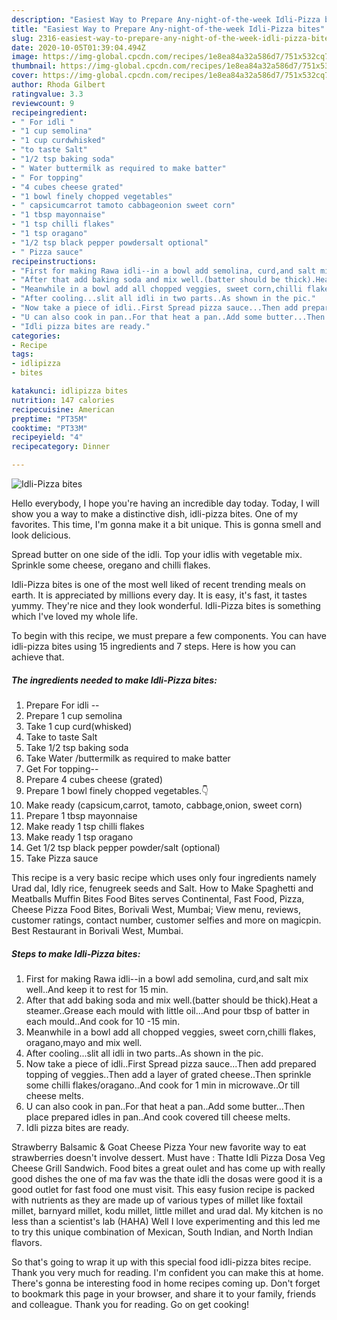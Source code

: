 ```yaml
---
description: "Easiest Way to Prepare Any-night-of-the-week Idli-Pizza bites"
title: "Easiest Way to Prepare Any-night-of-the-week Idli-Pizza bites"
slug: 2316-easiest-way-to-prepare-any-night-of-the-week-idli-pizza-bites
date: 2020-10-05T01:39:04.494Z
image: https://img-global.cpcdn.com/recipes/1e8ea84a32a586d7/751x532cq70/idli-pizza-bites-recipe-main-photo.jpg
thumbnail: https://img-global.cpcdn.com/recipes/1e8ea84a32a586d7/751x532cq70/idli-pizza-bites-recipe-main-photo.jpg
cover: https://img-global.cpcdn.com/recipes/1e8ea84a32a586d7/751x532cq70/idli-pizza-bites-recipe-main-photo.jpg
author: Rhoda Gilbert
ratingvalue: 3.3
reviewcount: 9
recipeingredient:
- " For idli "
- "1 cup semolina"
- "1 cup curdwhisked"
- "to taste Salt"
- "1/2 tsp baking soda"
- " Water buttermilk as required to make batter"
- " For topping"
- "4 cubes cheese grated"
- "1 bowl finely chopped vegetables"
- " capsicumcarrot tamoto cabbageonion sweet corn"
- "1 tbsp mayonnaise"
- "1 tsp chilli flakes"
- "1 tsp oragano"
- "1/2 tsp black pepper powdersalt optional"
- " Pizza sauce"
recipeinstructions:
- "First for making Rawa idli--in a bowl add semolina, curd,and salt mix well..And keep it to rest for 15 min."
- "After that add baking soda and mix well.(batter should be thick).Heat a steamer..Grease each mould with little oil...And pour tbsp of batter in each mould..And cook for 10 -15 min."
- "Meanwhile in a bowl add all chopped veggies, sweet corn,chilli flakes, oragano,mayo and mix well."
- "After cooling...slit all idli in two parts..As shown in the pic."
- "Now take a piece of idli..First Spread pizza sauce...Then add prepared topping of veggies..Then add a layer of grated cheese..Then sprinkle some chilli flakes/oragano..And cook for 1 min in microwave..Or till cheese melts."
- "U can also cook in pan..For that heat a pan..Add some butter...Then place prepared idles in pan..And cook covered till cheese melts."
- "Idli pizza bites are ready."
categories:
- Recipe
tags:
- idlipizza
- bites

katakunci: idlipizza bites 
nutrition: 147 calories
recipecuisine: American
preptime: "PT35M"
cooktime: "PT33M"
recipeyield: "4"
recipecategory: Dinner

---
```



![Idli-Pizza bites](https://img-global.cpcdn.com/recipes/1e8ea84a32a586d7/751x532cq70/idli-pizza-bites-recipe-main-photo.jpg)

Hello everybody, I hope you're having an incredible day today. Today, I will show you a way to make a distinctive dish, idli-pizza bites. One of my favorites. This time, I'm gonna make it a bit unique. This is gonna smell and look delicious.

Spread butter on one side of the idli. Top your idlis with vegetable mix. Sprinkle some cheese, oregano and chilli flakes.

Idli-Pizza bites is one of the most well liked of recent trending meals on earth. It is appreciated by millions every day. It is easy, it's fast, it tastes yummy. They're nice and they look wonderful. Idli-Pizza bites is something which I've loved my whole life.


To begin with this recipe, we must prepare a few components. You can have idli-pizza bites using 15 ingredients and 7 steps. Here is how you can achieve that.

<!--inarticleads1-->

##### The ingredients needed to make Idli-Pizza bites:

1. Prepare  For idli --
1. Prepare 1 cup semolina
1. Take 1 cup curd(whisked)
1. Take to taste Salt
1. Take 1/2 tsp baking soda
1. Take  Water /buttermilk as required to make batter
1. Get  For topping--
1. Prepare 4 cubes cheese (grated)
1. Prepare 1 bowl finely chopped vegetables.👇
1. Make ready  (capsicum,carrot, tamoto, cabbage,onion, sweet corn)
1. Prepare 1 tbsp mayonnaise
1. Make ready 1 tsp chilli flakes
1. Make ready 1 tsp oragano
1. Get 1/2 tsp black pepper powder/salt (optional)
1. Take  Pizza sauce


This recipe is a very basic recipe which uses only four ingredients namely Urad dal, Idly rice, fenugreek seeds and Salt. How to Make Spaghetti and Meatballs Muffin Bites Food Bites serves Continental, Fast Food, Pizza, Cheese Pizza Food Bites, Borivali West, Mumbai; View menu, reviews, customer ratings, contact number, customer selfies and more on magicpin. Best Restaurant in Borivali West, Mumbai. 

<!--inarticleads2-->

##### Steps to make Idli-Pizza bites:

1. First for making Rawa idli--in a bowl add semolina, curd,and salt mix well..And keep it to rest for 15 min.
1. After that add baking soda and mix well.(batter should be thick).Heat a steamer..Grease each mould with little oil...And pour tbsp of batter in each mould..And cook for 10 -15 min.
1. Meanwhile in a bowl add all chopped veggies, sweet corn,chilli flakes, oragano,mayo and mix well.
1. After cooling...slit all idli in two parts..As shown in the pic.
1. Now take a piece of idli..First Spread pizza sauce...Then add prepared topping of veggies..Then add a layer of grated cheese..Then sprinkle some chilli flakes/oragano..And cook for 1 min in microwave..Or till cheese melts.
1. U can also cook in pan..For that heat a pan..Add some butter...Then place prepared idles in pan..And cook covered till cheese melts.
1. Idli pizza bites are ready.


Strawberry Balsamic &amp; Goat Cheese Pizza Your new favorite way to eat strawberries doesn&#39;t involve dessert. Must have : Thatte Idli Pizza Dosa Veg Cheese Grill Sandwich. Food bites a great oulet and has come up with really good dishes the one of ma fav was the thate idli the dosas were good it is a good outlet for fast food one must visit. This easy fusion recipe is packed with nutrients as they are made up of various types of millet like foxtail millet, barnyard millet, kodu millet, little millet and urad dal. My kitchen is no less than a scientist&#39;s lab (HAHA) Well I love experimenting and this led me to try this unique combination of Mexican, South Indian, and North Indian flavors. 

So that's going to wrap it up with this special food idli-pizza bites recipe. Thank you very much for reading. I'm confident you can make this at home. There's gonna be interesting food in home recipes coming up. Don't forget to bookmark this page in your browser, and share it to your family, friends and colleague. Thank you for reading. Go on get cooking!
